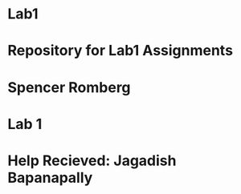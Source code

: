 # Lab1
# Repository for Lab1 Assignments
# Spencer Romberg
# Lab 1
# Help Recieved: Jagadish Bapanapally
